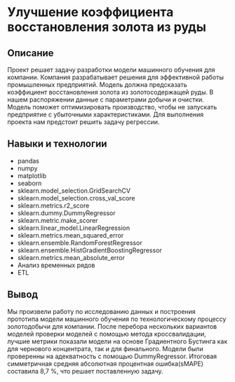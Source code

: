 # Улучшение коэффициента восстановления золота из руды

## Описание

Проект решает задачу разработки модели машинного обучения для компании. Компания разрабатывает решения для эффективной работы промышленных предприятий. Модель должна предсказать коэффициент восстановления золота из золотосодержащей руды. В нашем распоряжении данные с параметрами добычи и очистки. Модель поможет оптимизировать производство, чтобы не запускать предприятие с убыточными характеристиками. Для выполнения проекта нам предстоит решить задачу регрессии.

## Навыки и технологии

- pandas
- numpy
- matplotlib
- seaborn
- sklearn.model_selection.GridSearchCV
- sklearn.model_selection.cross_val_score
- sklearn.metrics.r2_score
- sklearn.dummy.DummyRegressor
- sklearn.metric.make_scorer
- sklearn.linear_model.LinearRegression
- sklearn.metrics.mean_squared_error
- sklearn.ensemble.RandomForestRegressor
- sklearn.ensemble.HistGradientBoostingRegressor
- sklearn.metrics.mean_absolute_error
- Анализ временных рядов
- ETL

## Вывод

Мы произвели работу по исследованию данных и построения прототипа модели машинного обучения по технологическому процессу золотодобычи для компании. После перебора нескольких вариантов моделей проверки моделей с помощью метода кроссвалидации, лучшие метрики показали модели на основе Градиентного Бустинга как для чернового концентрата, так и для финального. Модели были проверенны на адекватность с помощью DummyRegressor. Итоговая симметричная средняя абсолютная процентная ошибка(sMAPE) составила 8,7 %, что решает поставленную задачу.
